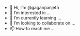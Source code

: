 - 👋 Hi, I’m @gaganpanjeta
- 👀 I’m interested in ...
- 🌱 I’m currently learning ...
- 💞️ I’m looking to collaborate on ...
- 📫 How to reach me ...

<!---
gaganpanjeta/gaganpanjeta is a ✨ special ✨ repository because its `README.md` (this file) appears on your GitHub profile.
You can click the Preview link to take a look at your changes.
--->
